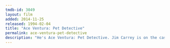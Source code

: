 ```yaml
---
tmdb-id: 3049
layout: film
added: 2014-11-25
released: 1994-02-04
title: "Ace Ventura: Pet Detective"
permalink: ace-ventura-pet-detective
description: "He's Ace Ventura: Pet Detective. Jim Carrey is on the case to find the Miami Dolphins' missing mascot and quarterback Dan Marino. He goes eyeball to eyeball with a man-eating shark, stakes out the Miami Dolphins and woos and wows the ladies. Whether he's undercover, under fire or underwater, he always gets his man… or beast!"
---
```

